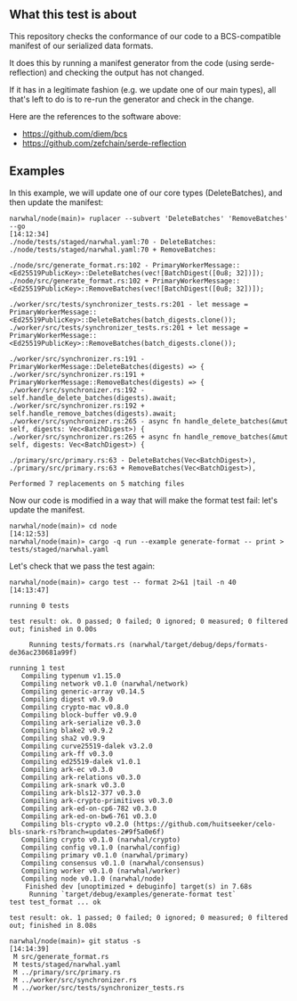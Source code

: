 ## What this test is about 

This repository checks the conformance of our code to a BCS-compatible manifest of our serialized data formats.

It does this by running a manifest generator from the code (using serde-reflection) and checking the output has not changed.

If it has in a legitimate fashion (e.g. we update one of our main types), all that's left to do is to re-run the generator and check in the change.

Here are the references to the software above:
* https://github.com/diem/bcs
* https://github.com/zefchain/serde-reflection

## Examples

In this example, we will update one of our core types (DeleteBatches), and then update the manifest:

```
narwhal/node(main)» ruplacer --subvert 'DeleteBatches' 'RemoveBatches' --go                                                                                       [14:12:34]
./node/tests/staged/narwhal.yaml:70 - DeleteBatches:
./node/tests/staged/narwhal.yaml:70 + RemoveBatches:

./node/src/generate_format.rs:102 - PrimaryWorkerMessage::<Ed25519PublicKey>::DeleteBatches(vec![BatchDigest([0u8; 32])]);
./node/src/generate_format.rs:102 + PrimaryWorkerMessage::<Ed25519PublicKey>::RemoveBatches(vec![BatchDigest([0u8; 32])]);

./worker/src/tests/synchronizer_tests.rs:201 - let message = PrimaryWorkerMessage::<Ed25519PublicKey>::DeleteBatches(batch_digests.clone());
./worker/src/tests/synchronizer_tests.rs:201 + let message = PrimaryWorkerMessage::<Ed25519PublicKey>::RemoveBatches(batch_digests.clone());

./worker/src/synchronizer.rs:191 - PrimaryWorkerMessage::DeleteBatches(digests) => {
./worker/src/synchronizer.rs:191 + PrimaryWorkerMessage::RemoveBatches(digests) => {
./worker/src/synchronizer.rs:192 - self.handle_delete_batches(digests).await;
./worker/src/synchronizer.rs:192 + self.handle_remove_batches(digests).await;
./worker/src/synchronizer.rs:265 - async fn handle_delete_batches(&mut self, digests: Vec<BatchDigest>) {
./worker/src/synchronizer.rs:265 + async fn handle_remove_batches(&mut self, digests: Vec<BatchDigest>) {

./primary/src/primary.rs:63 - DeleteBatches(Vec<BatchDigest>),
./primary/src/primary.rs:63 + RemoveBatches(Vec<BatchDigest>),

Performed 7 replacements on 5 matching files
```

Now our code is modified in a way that will make the format test fail: let's update the manifest.

```
narwhal/node(main)» cd node                                                                                                                                       [14:12:53]
narwhal/node(main)» cargo -q run --example generate-format -- print > tests/staged/narwhal.yaml
```


Let's check that we pass the test again:
```
narwhal/node(main)» cargo test -- format 2>&1 |tail -n 40                                                                                                      [14:13:47]

running 0 tests

test result: ok. 0 passed; 0 failed; 0 ignored; 0 measured; 0 filtered out; finished in 0.00s

     Running tests/formats.rs (narwhal/target/debug/deps/formats-de36ac230681a99f)

running 1 test
   Compiling typenum v1.15.0
   Compiling network v0.1.0 (narwhal/network)
   Compiling generic-array v0.14.5
   Compiling digest v0.9.0
   Compiling crypto-mac v0.8.0
   Compiling block-buffer v0.9.0
   Compiling ark-serialize v0.3.0
   Compiling blake2 v0.9.2
   Compiling sha2 v0.9.9
   Compiling curve25519-dalek v3.2.0
   Compiling ark-ff v0.3.0
   Compiling ed25519-dalek v1.0.1
   Compiling ark-ec v0.3.0
   Compiling ark-relations v0.3.0
   Compiling ark-snark v0.3.0
   Compiling ark-bls12-377 v0.3.0
   Compiling ark-crypto-primitives v0.3.0
   Compiling ark-ed-on-cp6-782 v0.3.0
   Compiling ark-ed-on-bw6-761 v0.3.0
   Compiling bls-crypto v0.2.0 (https://github.com/huitseeker/celo-bls-snark-rs?branch=updates-2#9f5a0e6f)
   Compiling crypto v0.1.0 (narwhal/crypto)
   Compiling config v0.1.0 (narwhal/config)
   Compiling primary v0.1.0 (narwhal/primary)
   Compiling consensus v0.1.0 (narwhal/consensus)
   Compiling worker v0.1.0 (narwhal/worker)
   Compiling node v0.1.0 (narwhal/node)
    Finished dev [unoptimized + debuginfo] target(s) in 7.68s
     Running `target/debug/examples/generate-format test`
test test_format ... ok

test result: ok. 1 passed; 0 failed; 0 ignored; 0 measured; 0 filtered out; finished in 8.08s

narwhal/node(main)» git status -s                                                                                                                              [14:14:39]
 M src/generate_format.rs
 M tests/staged/narwhal.yaml
 M ../primary/src/primary.rs
 M ../worker/src/synchronizer.rs
 M ../worker/src/tests/synchronizer_tests.rs
 ```